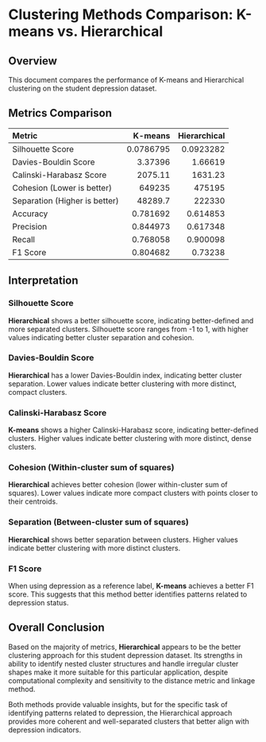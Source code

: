 # Clustering Methods Comparison: K-means vs. Hierarchical

## Overview
This document compares the performance of K-means and Hierarchical clustering on the student depression dataset.

## Metrics Comparison

| Metric                        |        K-means |   Hierarchical |
|:------------------------------|---------------:|---------------:|
| Silhouette Score              |      0.0786795 |      0.0923282 |
| Davies-Bouldin Score          |      3.37396   |      1.66619   |
| Calinski-Harabasz Score       |   2075.11      |   1631.23      |
| Cohesion (Lower is better)    | 649235         | 475195         |
| Separation (Higher is better) |  48289.7       | 222330         |
| Accuracy                      |      0.781692  |      0.614853  |
| Precision                     |      0.844973  |      0.617348  |
| Recall                        |      0.768058  |      0.900098  |
| F1 Score                      |      0.804682  |      0.73238   |

## Interpretation

### Silhouette Score
**Hierarchical** shows a better silhouette score, indicating better-defined and more separated clusters. Silhouette score ranges from -1 to 1, with higher values indicating better cluster separation and cohesion.

### Davies-Bouldin Score
**Hierarchical** has a lower Davies-Bouldin index, indicating better cluster separation. Lower values indicate better clustering with more distinct, compact clusters.

### Calinski-Harabasz Score
**K-means** shows a higher Calinski-Harabasz score, indicating better-defined clusters. Higher values indicate better clustering with more distinct, dense clusters.

### Cohesion (Within-cluster sum of squares)
**Hierarchical** achieves better cohesion (lower within-cluster sum of squares). Lower values indicate more compact clusters with points closer to their centroids.

### Separation (Between-cluster sum of squares)
**Hierarchical** shows better separation between clusters. Higher values indicate better clustering with more distinct clusters.

### F1 Score
When using depression as a reference label, **K-means** achieves a better F1 score. This suggests that this method better identifies patterns related to depression status.

## Overall Conclusion

Based on the majority of metrics, **Hierarchical** appears to be the better clustering approach for this student depression dataset. Its strengths in ability to identify nested cluster structures and handle irregular cluster shapes make it more suitable for this particular application, despite computational complexity and sensitivity to the distance metric and linkage method.

Both methods provide valuable insights, but for the specific task of identifying patterns related to depression, the Hierarchical approach provides more coherent and well-separated clusters that better align with depression indicators.
